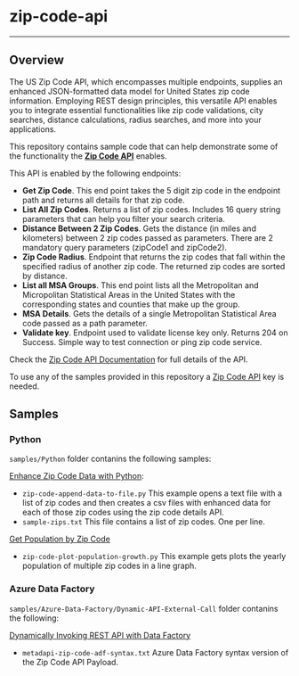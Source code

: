 # zip-code-api
---
## Overview

The US Zip Code API, which encompasses multiple endpoints, supplies an enhanced JSON-formatted data model for United States zip code information. Employing REST design principles, this versatile API enables you to integrate essential functionalities like zip code validations, city searches, distance calculations, radius searches, and more into your applications. 

This repository contains sample code that can help demonstrate some of the functionality the [**Zip Code API**](https://www.metadapi.com/API-Products/Zip-Code-API) enables. 

This API is enabled by the following endpoints:

- **Get Zip Code**. This end point takes the 5 digit zip code in the endpoint path and returns all details for that zip code.
- **List All Zip Codes**. Returns a list of zip codes. Includes 16 query string parameters that can help you filter your search criteria.
- **Distance Between 2 Zip Codes**. Gets the distance (in miles and kilometers) between 2 zip codes passed as parameters. There are 2 mandatory query parameters (zipCode1 and zipCode2).
- **Zip Code Radius**. Endpoint that returns the zip codes that fall within the specified radius of another zip code. The returned zip codes are sorted by distance.
- **List all MSA Groups**. This end point lists all the Metropolitan and Micropolitan Statistical Areas in the United States with the corresponding states and counties that make up the group.
- **MSA Details**. Gets the details of a single Metropolitan Statistical Area code passed as a path parameter.
- **Validate key**. Endpoint used to validate license key only. Returns 204 on Success. Simple way to test connection or ping zip code service. 

Check the [Zip Code API Documentation](https://metadapi.stoplight.io/docs/api/f4e77dc2eaf4d-zip-code-data-api) for full details of the API. 

To use any of the samples provided in this repository a [Zip Code API](https://www.metadapi.com/API-Products/Zip-Code-API) key is needed. 

## Samples

### Python
`samples/Python` folder contanins the following samples:

[Enhance Zip Code Data with Python](https://www.metadapi.com/Blog/python-code-to-enhance-zip-codes):
- `zip-code-append-data-to-file.py` This example opens a text file with a list of zip codes and then creates a csv files with enhanced data for each of those zip codes using the zip code details API.
- `sample-zips.txt` This file contains a list of zip codes. One per line.

[Get Population by Zip Code](https://www.metadapi.com/Blog/get-us-population-by-zip-code)
- `zip-code-plot-population-growth.py` This example gets plots the yearly population of multiple zip codes in a line graph. 

### Azure Data Factory
`samples/Azure-Data-Factory/Dynamic-API-External-Call` folder contanins the following:

[Dynamically Invoking REST API with Data Factory](https://www.metadapi.com/Blog/dynamically-invoking-rest-api-with-data-factory)
- `metadapi-zip-code-adf-syntax.txt` Azure Data Factory syntax version of the Zip Code API Payload. 
